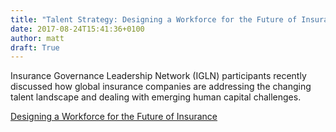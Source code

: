```yaml
---
title: "Talent Strategy: Designing a Workforce for the Future of Insurance"
date: 2017-08-24T15:41:36+0100
author: matt
draft: True
---
```

Insurance Governance Leadership Network (IGLN) participants recently discussed how global insurance companies are addressing the changing talent landscape and dealing with emerging human capital challenges.

[ Designing a Workforce for the Future of Insurance ]( http://www.ey.com/Publication/vwLUAssets/ey-talent-strategy-designing-a-workforce-for-the-future-of-insurance/$File/ey-talent-strategy-designing-a-workforce-for-the-future-of-insurance.pdf )

